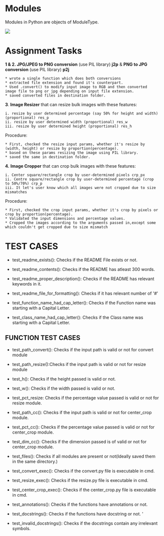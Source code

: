 # Modules

Modules in Python are objects of ModuleType. 


![](https://media.giphy.com/media/MeJuOjXoc5ZyrWSDev/giphy.gif)


# Assignment Tasks

**1 & 2. JPG/JPEG to PNG conversion** (use PIL library) **j2p** & **PNG to JPG conversion** (use PIL library) **p2j**

    * wrote a single function which does both conversions
    * extracted file extension and found it's counterpart.
    * Used .convert() to modify input image to RGB and then converted image file to png or jpg depending on input file extension.
    * saved converted files in destination folder.

**3**. **Image Resizer** that can resize bulk images with these features: 

    i. resize by user determined percentage (say 50% for height and width) (proportional) res_p
    ii. resize by user determined width (proportional) res_w
    iii. resize by user determined height (proportional) res_h


Procedure:

    * First, checked the resize input params, whether it's resize by (width, height) or resize by proportion(percentage).
    * based on these params resizing the image using PIL library.
    * saved the same in destination folder.

**4.**  **Image Cropper** that can crop bulk images with these features: 

    i. Center square/rectangle crop by user-determined pixels crp_px
    ii. Centre square/rectangle crop by user-determined percentage (crop to 50%/70%) crp_p
    iii. It let's user know which all images were not cropped due to size mismatches

Procedure:

    * First, checked the crop input params, whether it's crop by pixels or crop by proportion(percentage).
    * Validated the input dimensions and percentage values.
    * Cropped the images according to the arguments passed in,except some which couldn't get cropped due to size mismatch






# TEST CASES


* test_readme_exists(): Checks if the README File exists or not.

* test_readme_contents(): Checks if the README has atleast 300 words.

* test_readme_proper_description(): Checks if the README has relevant keywords in it.

* test_readme_file_for_formatting(): Checks if it has relevant number of '#'

* test_function_name_had_cap_letter(): Checks if the Function name was starting with a Capital Letter.

* test_class_name_had_cap_letter(): Checks if the Class name was starting with a Capital Letter.

## FUNCTION TEST CASES


* test_path_convert(): Checks if the input path is valid or not for convert module

* test_path_resize():Checks if the input path is valid or not for resize module

* test_h(): Checks if the height passed is valid or not.

* test_w(): Checks if the width passed is valid or not.

* test_pct_resize: Checks if the percentage value passed is valid or not for resize module.

* test_path_cc(): Checks if the input path is valid or not for center_crop module.

* test_pct_cc(): Checks if the percentage value passed is valid or not for center_crop module.

* test_dim_cc(): Checks if the dimension passed is of valid or not for center_crop module.

* test_files(): Checks if all modules are present or not(Ideally saved them in the same directory.)

* test_convert_exec(): Checks if the convert.py file is executable in cmd.

* test_resize_exec(): Checks if the resize.py file is executable in cmd.

* test_center_crop_exec(): Checks if the center_crop.py file is executable in cmd.

* test_annotations(): Checks if the functions have annotations or not. 

* test_docstrings(): Checks if the functions have docstring or not. '

* test_invalid_docstrings(): Checks if the docstrings contain any irrelevant symbols. 






